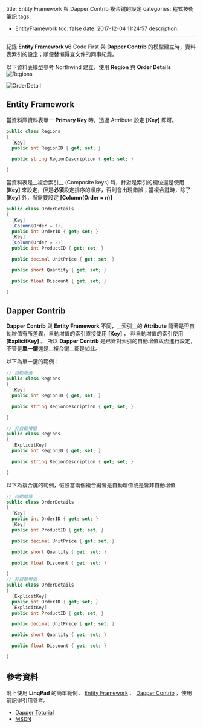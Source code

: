 title: Entity Framework 與 Dapper Contrib 複合鍵的設定
categories: 程式技術筆記
tags:
  - EntityFramework
toc: false
date: 2017-12-04 11:24:57
description:
---

紀錄 **Entity Framework v6** Code First 與 **Dapper Contrib** 的模型建立時，資料表索引的設定；順便替懶得查文件的同事紀錄。
<!-- more -->

以下資料表模型參考 Northwind 建立，使用 **Region** 與 **Order Details**
![Regions](https://lh3.googleusercontent.com/9lc1O9inxc1jgB08tfN4caXM_1256Q_WnWBPIi1JGI-93xglC4JbgG3Wrrt4c6y1gxljPt7ozlLSfF8vlip7HDRfkGYkHvQdAfRMZw5r21y49z3tzHBDNg_umz0p3j6tQHbL711ATNWQUdoCIUx210pTw_81JhGip60n8r5fFQlivPj793i7fGXweUlwVNQAYmy0bA7lYob-eL_XKvKt86PV0aN6WrwBq9wmY48d9N5kHnjFBDertsW1LkvQicdMX2leKm2Cfwh1DCuXX9HQVqWwnj1yuo6xdKv6eaq0i-Jzmg8jzKbuisLlPPcb6m7GUutNxxsJm3dAXBK512AwLcvufnBeUcS2aPKIfHhyWgAtzSYFMRoT2XXmxIbOsDXclfzg6sPn3NHtD0m7ghV2qcf7l069IL4IbjxqOd1xxMZpoCzu2kWceQgVmxcvFFfUsGgHGxbW7WFELK5kVHIDaFDW0fwID8Urca3qE49I6CkpKAvkRx-kio0Xhu4MCAn0yssRNdsFG1JoLyzXpPBA9ItApQ2F0Y90Mo3XaUHf9lIsJZatZeKszDW-hmZnXbfs5iuRT_xbFXZnNP2NDp8VHd4sBEX2VxsnyOVAsw-aDfp-KmHlz2HvTniOD3aUbDXwqblqoyriFqLAUlBrlP9D_6wkIC8JB1kus8k=w287-h117-no)

![OrderDetail](https://lh3.googleusercontent.com/z6Xpt5KWANfiM--ELbM553yU26bk8b0IlAtKdnfpjgOUInswotD3-gMv5mLZG5yuFoQJQeJK_qFQZfcNMEHjus-iKEtEz7lu9RVmd4D1vB9Q9EYtqq4CItyFWpn9Ei9oEdPUZYReuNfLgOWL1x5YGx3QfcvkdG1CFJ5lfjVlpk4aDEHCNdzDX6XZaUZ5_mrlSqUgi8BiGnLx816Kl7b-kzm2Ii7iioN1y7d47805eGc0RgjNmkMTO9opBZw9P_vZLDPEfRQljUa-LDU2qd1PI7VhoDSTJbnxesQClfgjTkcdRt9q_BBXLMsqXIgQK4KXw8U0vqQeweuOycvC7t89FGL5XrYPCbFVXklbtd0AFWgHT_-0JoURxIhVDgW8thw9PgcloxpNEO6hKq6L-KGWtKLm8GTzdtvj8eb23AmZFUEduK27WCClGcMplIxOf9ClHA_xcwcZC90qGeRuKZCwtuclbRSaq91EQlP960LIx3vPqSsKej6-1GR-Mr0qze1O94syxDuwOTIvms4U4A55gdJLuary-XdkGPuLp9OjTG0uuZmZEOgHFQiBKFAJKs5fWNJsjUADnuf61cng3j5Y9DRYwUmPbwxE3-MRCbn_giO9NWliigZJURp5z8tPQQHVQaqWg64Yr_afFm7ggwuiVdt7pvxy-II3ZcU=w258-h204-no)

## **Entity Framework**

當資料庫資料表單一 **Primary Key** 時，透過 Attribute 設定 **[Key]** 即可。

``` csharp
public class Regions
{
  [Key]
  public int RegionID { get; set; }

  public string RegionDescription { get; set; }

}
```

當資料表是__複合索引__ (Composite keys) 時，針對是索引的欄位還是使用 **[Key]** 來設定，但是**必須**設定排序的順序，否則會出現錯誤；當複合鍵時，除了 **[Key]** 外，尚需要設定 **[Column(Order = n)]**
``` csharp
public class OrderDetails
{
  [Key]
  [Column(Order = 1)]
  public int OrderID { get; set; }
  [Key]
  [Column(Order = 2)]
  public int ProductID { get; set; }

  public decimal UnitPrice { get; set; }

  public short Quantity { get; set; }

  public float Discount { get; set; }

}
```

## __Dapper Contrib__

**Dapper Contrib** 與 **Entity Framework** 不同，__索引__的 **Attribute** 隨著是否自動增值有所差異，自動增值的索引直接使用 **[Key]** ， 非自動增值的索引使用 **[ExplicitKey]** 。
所以 **Dapper Contrib** 是已針對索引的自動增值與否進行設定，不管是**單一鍵**還是__複合鍵__都是如此。

以下為單一鍵的範例：

``` csharp
// 自動增值
public class Regions
{
  [Key]
  public int RegionID { get; set; }

  public string RegionDescription { get; set; }

}

// 非自動增值
public class Regions
{
  [ExplicitKey]
  public int RegionID { get; set; }

  public string RegionDescription { get; set; }

}
```

以下為複合鍵的範例，假設當兩個複合鍵皆是自動增值或是皆非自動增值
``` csharp
// 自動增值
public class OrderDetails
{
  [Key]
  public int OrderID { get; set; }
  [Key]
  public int ProductID { get; set; }

  public decimal UnitPrice { get; set; }

  public short Quantity { get; set; }

  public float Discount { get; set; }

}
// 非自動增值
public class OrderDetails
{
  [ExplicitKey]
  public int OrderID { get; set; }
  [ExplicitKey]
  public int ProductID { get; set; }

  public decimal UnitPrice { get; set; }

  public short Quantity { get; set; }

  public float Discount { get; set; }

}
```

## 參考資料
附上使用 **LinqPad** 的簡單範例， [Entity Framework][3] 、 [Dapper Contrib][4] ，使用前記得引用參考。


- [Dapper Toturial][1]
- [MSDN ][2]

[1]: https://msdn.microsoft.com/en-us/library/jj591583(v=vs.113).aspx
[2]: http://dapper-tutorial.net/data-annotation-explicitkey
[3]: https://gist.github.com/shunnien/f63486a52e63225660a60dad6f12ba4d "efv6"
[4]: https://gist.github.com/shunnien/322025689e25c3d6c873ace22cb692d8 "dapper"

